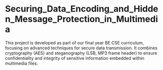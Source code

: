 # Securing_Data_Encoding_and_Hidden_Message_Protection_in_Multimedia
This project is developed as part of our final year BE CSE curriculum,  focusing on advanced techniques for secure data transmission. It combines cryptography (AES) and steganography (LSB, MP3 frame header) to ensure confidentiality and integrity of sensitive information embedded within multimedia files.
